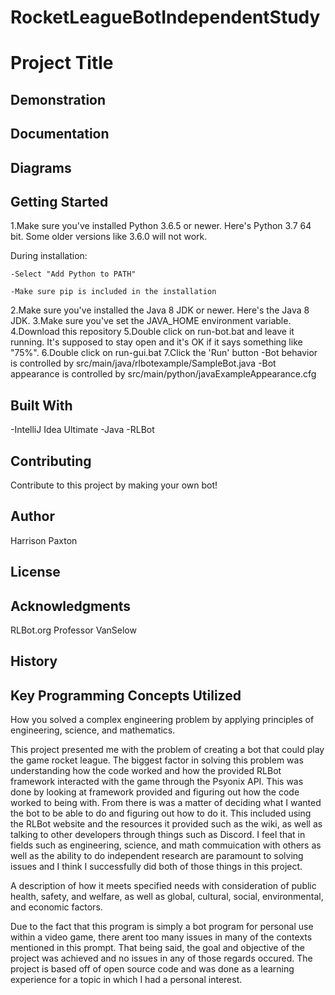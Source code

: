 # RocketLeagueBotIndependentStudy

# Project Title


## Demonstration


## Documentation


## Diagrams


## Getting Started


1.Make sure you've installed Python 3.6.5 or newer. Here's Python 3.7 64 bit. Some older versions like 3.6.0 will not work.

   During installation:
   
    -Select "Add Python to PATH"
    
    -Make sure pip is included in the installation
    
2.Make sure you've installed the Java 8 JDK or newer. Here's the Java 8 JDK.
3.Make sure you've set the JAVA_HOME environment variable.
4.Download this repository
5.Double click on run-bot.bat and leave it running. It's supposed to stay open and it's OK if it says something like "75%".
6.Double click on run-gui.bat
7.Click the 'Run' button
  -Bot behavior is controlled by src/main/java/rlbotexample/SampleBot.java
  -Bot appearance is controlled by src/main/python/javaExampleAppearance.cfg

## Built With

-IntelliJ Idea Ultimate
-Java
-RLBot


## Contributing

Contribute to this project by making your own bot!

## Author

Harrison Paxton

## License


## Acknowledgments

RLBot.org
Professor VanSelow

## History


## Key Programming Concepts Utilized

How you solved a complex engineering problem by applying principles of engineering, science, and mathematics.

This project presented me with the problem of creating a bot that could play the game rocket league. The biggest factor in solving this problem was understanding how the code worked and how the provided RLBot framework interacted with the game through the Psyonix API. This was done by looking at framework provided and figuring out how the code worked to being with. From there is was a matter of deciding what I wanted the bot to be able to do and figuring out how to do it. This included using the RLBot website and the resources it provided such as the wiki, as well as talking to other developers through things such as Discord. I feel that in fields such as engineering, science, and math commuication with others as well as the ability to do independent research are paramount to solving issues and I think I successfully did both of those things in this project.

A description of how it meets specified needs with consideration of public health, safety, and welfare, as well as global, cultural, social, environmental, and economic factors.

Due to the fact that this program is simply a bot program for personal use within a video game, there arent too many issues in many of the contexts mentioned in this prompt. That being said, the goal and objective of the project was achieved and no issues in any of those regards occured. The project is based off of open source code and was done as a learning experience for a topic in which I had a personal interest.
